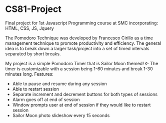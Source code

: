 # CS81-Project
Final project for 1st Javascript Programming course at SMC incorporating:
HTML, CSS, JS, Jquery

The Pomodoro Technique was developed by Francesco Cirillo as a time management
technique to promote productivity and efficiency. The general idea is to break 
down a larger task/project into a set of timed intervals separated by short 
breaks. 

My project is a simple Pomodoro Timer that is Sailor Moon themed! ☪ 
The timer is customizable with a session being 1-60 minutes and break 1-30 
minutes long. 
Features:
- Able to pause and resume during any session
- Able to restart session 
- Separate increment and decrement buttons for both types of sessions
- Alarm goes off at end of session
- Window prompts user at end of session if they would like to restart session
- Sailor Moon photo slideshow every 15 seconds 